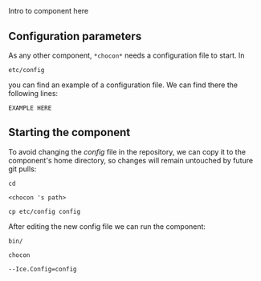 ```
```
#
``` chocon
```
Intro to component here


## Configuration parameters
As any other component,
``` *chocon* ```
needs a configuration file to start. In

    etc/config

you can find an example of a configuration file. We can find there the following lines:

    EXAMPLE HERE

    
## Starting the component
To avoid changing the *config* file in the repository, we can copy it to the component's home directory, so changes will remain untouched by future git pulls:

    cd

``` <chocon 's path> ```

    cp etc/config config
    
After editing the new config file we can run the component:

    bin/

```chocon ```

    --Ice.Config=config
